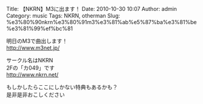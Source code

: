 Title: 【NKRN】M3に出ます！
Date: 2010-10-30 10:07
Author: admin
Category: music
Tags: NKRN, otherman
Slug: %e3%80%90nkrn%e3%80%91m3%e3%81%ab%e5%87%ba%e3%81%be%e3%81%99%ef%bc%81

明日のM3で曲出します！  
http://www.m3net.jp/

サークル名はNKRN  
2Fの「カ049」です  
http://www.nkrn.net/

もしかしたらここにしかない特典もあるかも？  
是非是非おこしください
